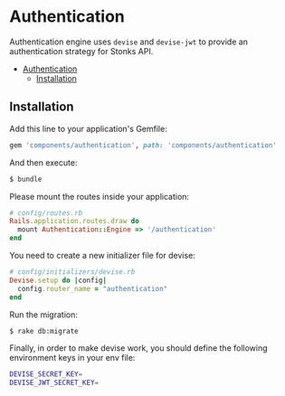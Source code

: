 # Authentication

Authentication engine uses `devise` and `devise-jwt` to provide an authentication strategy for Stonks API.

- [Authentication](#authentication)
  - [Installation](#installation)

## Installation

Add this line to your application's Gemfile:

```ruby
gem 'components/authentication', path: 'components/authentication'
```

And then execute:
```bash
$ bundle
```

Please mount the routes inside your application:

```ruby
# config/routes.rb
Rails.application.routes.draw do
  mount Authentication::Engine => '/authentication'
end
```

You need to create a new initializer file for devise:
```ruby
# config/initializers/devise.rb
Devise.setup do |config|
  config.router_name = "authentication"
end
```

Run the migration:
```bash
$ rake db:migrate
```

Finally, in order to make devise work, you should define the following environment keys in your env file:

```bash
DEVISE_SECRET_KEY=
DEVISE_JWT_SECRET_KEY=
```
